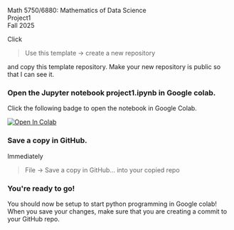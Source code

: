 Math 5750/6880: Mathematics of Data Science  
Project1  
Fall 2025

Click  
> Use this template → create a new repository 

and copy this template repository. Make your new repository is public so that I can see it.  


### Open the Jupyter notebook project1.ipynb in Google colab.
Click the following badge to open the notebook in Google Colab. 

[![Open In Colab](https://colab.research.google.com/assets/colab-badge.svg)](
https://colab.research.google.com/github/ebleak/Math5750-MathDS-Project1/blob/main/project1.ipynb)

### Save a copy in GitHub.
Immediately 
> File → Save a copy in GitHub… into your copied repo

### You're ready to go! 
You should now be setup to start python programming in Google colab! When you save your changes, make sure that you are creating a commit to your GitHub repo. 


